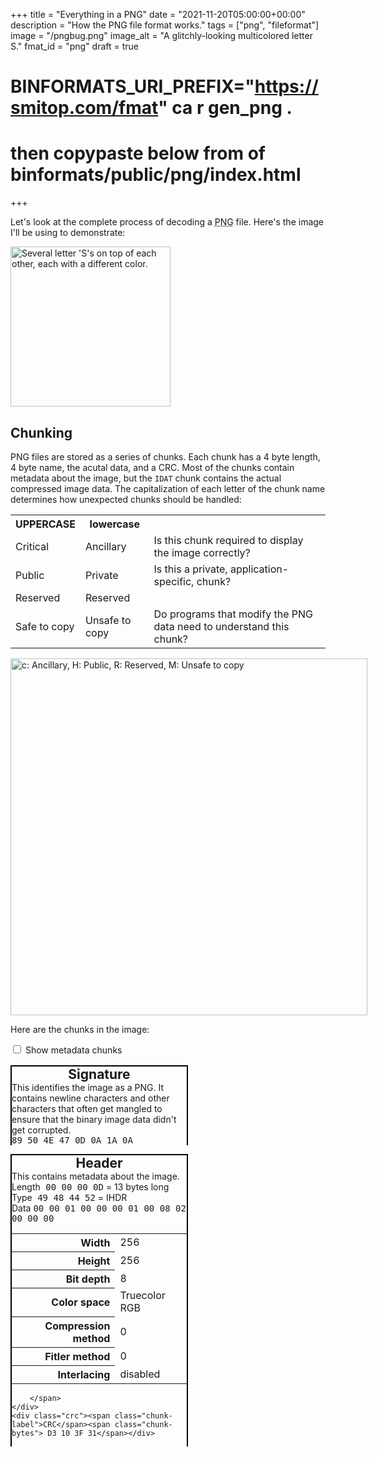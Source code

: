 +++
title = "Everything in a PNG"
date = "2021-11-20T05:00:00+00:00"
description = "How the PNG file format works."
tags = ["png", "fileformat"]
image = "/pngbug.png"
image_alt = "A glitchly-looking multicolored letter S."
fmat_id = "png"
draft = true
# BINFORMATS_URI_PREFIX="https://smitop.com/fmat" ca r gen_png .
# then copypaste below from <body> of binformats/public/png/index.html
+++
    <style>
        p {
            max-width: 45rem;
        }
        .chunks {
            text-align: left;
        }
        .chunk {
            border: 2px solid black;
            border-bottom: 0;
            width: 20em;
            max-width: 85vw;
            display: inline-block;
            height: max-content;
            height: fit-content;
            vertical-align: top;
            margin-right: 1em;
            margin-bottom: 1em;
        }
        .chunk .chunk-header {
            font-weight: bold;
            text-align: center;
            font-size: 1.5em;
        }
        .chunk > div {
            border-bottom: 2px solid black;
            padding: 4px;
        }
        .chunk > div > .chunk-label {
            display: block;
            font-weight: bold;
            font-size: 1.1em;
        }
        .chunk-bytes {
            font-family: monospace;
        }
        .chunk table th {
            text-align: right;
        }
        .chunk-IDAT {
            background: #f7f73a;
        }
        .chunks {
            margin-top: 1rem;
        }
        .chunk-extra {
            display: none;
        }
        #all-chunks:checked ~ .chunks > .chunk-extra {
            display: inline-block;
        }
        .filt-label {
            display: inline-block;
            width: 5rem;
        }
        .filt-amount {
            background-color: rgb(194, 194, 194);
            display: inline-block;
        }
        .filt-counts div:nth-child(2n) .filt-amount {
            background-color: rgb(161, 161, 161);
        }
        .filt-counts {
            margin-bottom: 1rem;
        }
        .inter-passes > img {
            display: inline;
            margin-right: 1rem;
            vertical-align: top;
        }
        img {
            max-width: calc(100vw - 36px);
            height: auto;
            position: relative;
        }
        @media (max-width: 530px) {
            .chunk {
                margin-right: 0;
            }
        }
    </style>
    <div>
        <p>Let's look at the complete process of decoding a <abbr title="Portable Network Graphics">PNG</abbr> file. Here's the image I'll be using to demonstrate:</p>
        <img src="https://smitop.com/avatar/a256.png" width="256" height="256" alt="Several letter 'S's on top of each other, each with a different color." />
    </div>
    <div>
        <h2>Chunking</h2>
        <p>PNG files are stored as a series of chunks. Each chunk has a 4 byte length, 4 byte name, the acutal data, and a CRC. Most of the chunks contain metadata about the image, but the <code>IDAT</code> chunk contains the actual compressed image data. The capitalization of each letter of the chunk name determines how unexpected chunks should be handled:</p>
        <table class="chunk-char-table">
            <tbody>
                <tr><th>UPPERCASE</th><th>lowercase</th></tr>
                <tr><td>Critical</td><td>Ancillary</td><td>Is this chunk required to display the image correctly?</td></tr>
                <tr><td>Public</td><td>Private</td><td>Is this a private, application-specific, chunk?</td></tr>
                <tr><td>Reserved</td><td>Reserved</td><td></td></tr>
                <tr><td>Safe to copy</td><td>Unsafe to copy</td><td>Do programs that modify the PNG data need to understand this chunk?</td></tr>
            </tbody>
        </table>
        <img src="https://smitop.com/Chunk-letters.svg" alt="c: Ancillary, H: Public, R: Reserved, M: Unsafe to copy" width="571" height="251" />
        <p>Here are the chunks in the image:</p>
        <input type="checkbox" id="all-chunks"><label for="all-chunks"> Show metadata chunks</label>
        <div class="chunks">
            <div class="chunk chunk-important">
                <div class="chunk-top"><div class="chunk-header">Signature</div> This identifies the image as a PNG. It contains newline characters and other characters that often get mangled to ensure that the binary image data didn't get corrupted.</div>
                <div class="length"><span> <span class="chunk-bytes"> 89 50 4E 47 0D 0A 1A 0A</span> </span></div>
            </div>
            <div class="chunk chunk-IHDR chunk-important">
    <div class="chunk-top"><div class="chunk-header">Header</div> This contains metadata about the image.</div>
    <div class="length"><span class="chunk-label">Length</span><span><span class="chunk-bytes"> 00 00 00 0D</span> = 13 bytes long</span></div>
    <div class="type"><span class="chunk-label">Type</span><span><span class="chunk-bytes"> 49 48 44 52</span> = IHDR</span></div>
    <div class="type">
        <span class="chunk-label">Data</span>
        <span>
            <span  class="chunk-bytes"> 00 00 01 00 00 00 01 00 08 02 00 00 00</span>
            <table>
    <tbody>
        <tr><th>Width</th><td>256</td></tr>
        <tr><th>Height</th><td>256</td></tr>
        <tr><th>Bit depth</th><td>8</td></tr>
        <tr><th>Color space</th><td>Truecolor RGB</td></tr>
        <tr><th>Compression method</th><td>0</td></tr>
        <tr><th>Fitler method</th><td>0</td></tr>
        <tr><th>Interlacing</th><td>disabled</td></tr>
    </tbody>
</table>

        </span>
    </div>
    <div class="crc"><span class="chunk-label">CRC</span><span class="chunk-bytes"> D3 10 3F 31</span></div>
</div>
<div class="chunk chunk-gAMA chunk-extra">
    <div class="chunk-top"><div class="chunk-header">Gamma</div> This contains the image gamma, used to display more accurate colours.</div>
    <div class="length"><span class="chunk-label">Length</span><span><span class="chunk-bytes"> 00 00 00 04</span> = 4 bytes long</span></div>
    <div class="type"><span class="chunk-label">Type</span><span><span class="chunk-bytes"> 67 41 4D 41</span> = gAMA</span></div>
    <div class="type">
        <span class="chunk-label">Data</span>
        <span>
            <span  class="chunk-bytes"> 00 00 B1 8F</span>
            = 45455
        </span>
    </div>
    <div class="crc"><span class="chunk-label">CRC</span><span class="chunk-bytes"> 0B FC 61 05</span></div>
</div>
<div class="chunk chunk-cHRM chunk-extra">
    <div class="chunk-top"><div class="chunk-header">Color space information</div> This contains data about where in the <a href="https://en.wikipedia.org/wiki/CIE_1931_color_space">full CIE color space</a> the colors in the image are, so that monitors that support colors outside the standard sRGB space can display the image better.</div>
    <div class="length"><span class="chunk-label">Length</span><span><span class="chunk-bytes"> 00 00 00 20</span> = 32 bytes long</span></div>
    <div class="type"><span class="chunk-label">Type</span><span><span class="chunk-bytes"> 63 48 52 4D</span> = cHRM</span></div>
    <div class="type">
        <span class="chunk-label">Data</span>
        <span>
            <span  class="chunk-bytes"> 00 00 7A 26 00 00 80 84 00 00 FA 00 00 00 80 E8 00 00 75 30 00 00 EA 60 00 00 3A 98 00 00 17 70</span>
            
        </span>
    </div>
    <div class="crc"><span class="chunk-label">CRC</span><span class="chunk-bytes"> 9C BA 51 3C</span></div>
</div>
<div class="chunk chunk-pHYs chunk-extra">
    <div class="chunk-top"><div class="chunk-header">Physical dimensions</div> This contains the physical dimensions of the image, so it can be displayed at the right physical size when possible.</div>
    <div class="length"><span class="chunk-label">Length</span><span><span class="chunk-bytes"> 00 00 00 09</span> = 9 bytes long</span></div>
    <div class="type"><span class="chunk-label">Type</span><span><span class="chunk-bytes"> 70 48 59 73</span> = pHYs</span></div>
    <div class="type">
        <span class="chunk-label">Data</span>
        <span>
            <span  class="chunk-bytes"> 00 00 0B 13 00 00 0B 13 01</span>
            2835 pixels = 1 metre
        </span>
    </div>
    <div class="crc"><span class="chunk-label">CRC</span><span class="chunk-bytes"> 00 9A 9C 18</span></div>
</div>
<div class="chunk chunk-tIME chunk-extra">
    <div class="chunk-top"><div class="chunk-header">Last modification date</div> This contains the time the image was created at.</div>
    <div class="length"><span class="chunk-label">Length</span><span><span class="chunk-bytes"> 00 00 00 07</span> = 7 bytes long</span></div>
    <div class="type"><span class="chunk-label">Type</span><span><span class="chunk-bytes"> 74 49 4D 45</span> = tIME</span></div>
    <div class="type">
        <span class="chunk-label">Data</span>
        <span>
            <span  class="chunk-bytes"> 07 E5 05 0A 0A 2F 2C</span>
            2021-05-10, 10:47:44 (UTC)
        </span>
    </div>
    <div class="crc"><span class="chunk-label">CRC</span><span class="chunk-bytes"> 00 53 9E DD</span></div>
</div>
<div class="chunk chunk-bKGD chunk-extra">
    <div class="chunk-top"><div class="chunk-header">Background color</div> This contains the background color of the image to be displayed while the image is loading</div>
    <div class="length"><span class="chunk-label">Length</span><span><span class="chunk-bytes"> 00 00 00 06</span> = 6 bytes long</span></div>
    <div class="type"><span class="chunk-label">Type</span><span><span class="chunk-bytes"> 62 4B 47 44</span> = bKGD</span></div>
    <div class="type">
        <span class="chunk-label">Data</span>
        <span>
            <span  class="chunk-bytes"> 00 FF 00 FF 00 FF</span>
            = white
        </span>
    </div>
    <div class="crc"><span class="chunk-label">CRC</span><span class="chunk-bytes"> A0 BD A7 93</span></div>
</div>
<div class="chunk chunk-IDAT chunk-important">
    <div class="chunk-top"><div class="chunk-header">Image data</div> This contains the compressed image data.</div>
    <div class="length"><span class="chunk-label">Length</span><span><span class="chunk-bytes"> 00 00 F5 51</span> = 62801 bytes long</span></div>
    <div class="type"><span class="chunk-label">Type</span><span><span class="chunk-bytes"> 49 44 41 54</span> = IDAT</span></div>
    <div class="type">
        <span class="chunk-label">Data</span>
        <span>
            <span  class="chunk-bytes">...</span>
            (the compressed and filtered bytes of the image)
        </span>
    </div>
    <div class="crc"><span class="chunk-label">CRC</span><span class="chunk-bytes"> BF EB 1B 15</span></div>
</div>
<div class="chunk chunk-tEXt chunk-extra">
    <div class="chunk-top"><div class="chunk-header">Text</div> This can store arbitrary tagged textual data about the image.</div>
    <div class="length"><span class="chunk-label">Length</span><span><span class="chunk-bytes"> 00 00 00 27</span> = 39 bytes long</span></div>
    <div class="type"><span class="chunk-label">Type</span><span><span class="chunk-bytes"> 74 45 58 74</span> = tEXt</span></div>
    <div class="type">
        <span class="chunk-label">Data</span>
        <span>
            <span  class="chunk-bytes"> 46 69 6C 65 00 2F 68 6F 6D 65 2F 73 6D 69 74 2F 50 69 63 74 75 72 65 73 2F 69 63 6F 6E 33 2F 33 64 2E 62 6C 65 6E 64</span>
            = key: "File", value: "/home/smit/Pictures/icon3/3d.blend"
        </span>
    </div>
    <div class="crc"><span class="chunk-label">CRC</span><span class="chunk-bytes"> 88 DA 55 E7</span></div>
</div>
<div class="chunk chunk-tEXt chunk-extra">
    <div class="chunk-top"><div class="chunk-header">Text</div> This can store arbitrary tagged textual data about the image.</div>
    <div class="length"><span class="chunk-label">Length</span><span><span class="chunk-bytes"> 00 00 00 13</span> = 19 bytes long</span></div>
    <div class="type"><span class="chunk-label">Type</span><span><span class="chunk-bytes"> 74 45 58 74</span> = tEXt</span></div>
    <div class="type">
        <span class="chunk-label">Data</span>
        <span>
            <span  class="chunk-bytes"> 52 65 6E 64 65 72 54 69 6D 65 00 30 30 3A 31 32 2E 31 35</span>
            = key: "RenderTime", value: "00:12.15"
        </span>
    </div>
    <div class="crc"><span class="chunk-label">CRC</span><span class="chunk-bytes"> 5E 2F 7A B4</span></div>
</div>

            <div class="chunk chunk-important">
                <div class="chunk-top"><div class="chunk-header">Trailer</div> This empty chunk indicates the end of the PNG file.</div>
                <div class="length"><span class="chunk-label">Length</span><span><span class="chunk-bytes">00 00 00 00</span> = 0 bytes long</span></div>
                <div class="type"><span class="chunk-label">Type</span><span><span class="chunk-bytes">49 45 4E 44</span> = IEND</span></div>
                <div class="crc"><span class="chunk-label">CRC</span><span class="chunk-bytes">AE 42 60 82</span></div>
            </div>            
        </div>
    </div>
    <div>
        <h2>Extracting the image data</h2>
        <p>We take all of the <abbr title="Image DATa"><code>IDAT</code></abbr> chunks, and concatenate them together. In this image there is only one <code>IDAT</code> chunk, but images can have multiple IDAT chunks, and the contents are concatenated together by the PNG decoder. This is so streaming encoders <a href="https://stackoverflow.com/a/29517059/14004262">don't need to know the total data length up front</a>, since the data length is at the beginning of each chunk. It's also needed for encoding images with image data having a length longer than the largest possible chunk size (255<sup>4</sup>) Here's what we get if treat the compressed data as raw image data:</p>
        <img src="https://smitop.com/fmat/png/idat-raw.png" width="256" height="256" loading="lazy" alt="Random noise on the top third, with the rest black." />
        <p>It looks like random noise, and that means that the compression algorithm did a good job. Compressed data should look higher-entropy than the lower-entropy data it is encoding. Also, it's less than a third of the height of the actual image: that's some good compression!</p>
    </div>
    <div>
        <h2>Decompressing</h2>
        <p>The most important chunk is the <code>IDAT</code> chunk, which contains the actual image data. To get the filtered image data, we concatenate the data in the <code>IDAT</code> chunks, and decompress it using zlib. There is no image-specific compression mechanism in play here: just normal zlib compression.</p>
        <img src="https://smitop.com/fmat/png/idat.png" width="256" height="256" loading="lazy" alt="The example image, increasingly skewed to right from top to bottom. It is mostly black and white, with pixels of intense color scattered throughout." />
        <p>Aside from the colors looking all wrong, the image also appears to be skewed horizontally. This is because each line of the image has a filter as the first byte. Filters don't directly reduce the image size, but get it into a form that is more compressible by zlib. I <a href="https://observablehq.com/@smitop/png-filters">have written about PNG filters before</a>.</p>
    </div>
    <div>
        <h2>Defiltering</h2>
        <p>We take the decompressed data, and undo the filter on each line. This gets us the decoded image, the same as the original! Here's the popularity of each filter type</p>
        <div class="filt-counts">
            <div><span class="filt-label">None</span> <span style="width: 0%" class="filt-amount">0</span></div><div><span class="filt-label">Subtract</span> <span style="width: 8.984375%" class="filt-amount">23</span></div><div><span class="filt-label">Up</span> <span style="width: 30.078125%" class="filt-amount">77</span></div><div><span class="filt-label">Average</span> <span style="width: 52.34375%" class="filt-amount">134</span></div><div><span class="filt-label">Paeth</span> <span style="width: 8.59375%" class="filt-amount">22</span></div>
        </div>        
        <img src="https://smitop.com/fmat/png/defiltered.png" alt="The example image" width="256" height="256" loading="lazy" />
    </div>
    <div>
        <h2>Interlacing</h2>
        <p>PNGs can optionally be <dfn>interlaced</dfn>, which splits the image into 7 different images, each of which cover a non-overlapping area of the image:</p>
        <img src="https://smitop.com/ext/Adam7-mul.svg" alt="Diagram of the 7 passes in an 8x8 area. The first is a single pixel in the top-left, and the seventh is every other row." width="400" height="400" loading="lazy" />
        <p>Each of the 7 images is loaded in sequence, adding more detail to the image as it is loaded. This sequence of images is called <a href="https://en.wikipedia.org/wiki/Adam7_algorithm">Adam7</a>.</p>
        <p>The data for each of the 7 images is stored after each other in the image file. If we take the example image and enable interlacing, here's the raw uncompressed image data:</p>
        <img src="https://smitop.com/fmat/png/inter-idat.png" alt="Same as the earlier skewed letter S, but there are multiple stacked on top of each other. The bottom half has 2, the third above that has 2 more, and above that it increasingly looks like random noise." width="256" height="256" />
        <p>Here are the 7 passes that we can extract from that image data, which look like downscaled versions of the image:</p>
        <div class="inter-passes">
            <!-- in-article text describes these well enough, so set null alt text -->
            <img src="https://smitop.com/fmat/png/inter-1.png" alt="" width="32" height="32" loading="lazy">
            <img src="https://smitop.com/fmat/png/inter-2.png" alt="" width="32" height="32" loading="lazy">
            <img src="https://smitop.com/fmat/png/inter-3.png" alt="" width="64" height="32" loading="lazy">
            <img src="https://smitop.com/fmat/png/inter-4.png" alt="" width="64" height="64" loading="lazy">
            <img src="https://smitop.com/fmat/png/inter-5.png" alt="" width="128" height="64" loading="lazy">
            <img src="https://smitop.com/fmat/png/inter-6.png" alt="" width="128" height="128" loading="lazy">
            <img src="https://smitop.com/fmat/png/inter-7.png" alt="" width="256" height="128" loading="lazy">
        </div>
        <p>Since some of those sub-images are rectangles but the actual image is square, there will be more details horizontally than vertically when loading, since apparenty horizontal detail is more important than vertical detail.</p>
    </div>
    <div>
        <h2>Bonus: bugs</h2>
        <p>Here's what you get when you have a bug in the Average filter that causes it to treat overflows incorrectly (the way integer overflow in filter value calculation is specified to be a bit different than the rest):</p>
        <img src="https://smitop.com/pngbug.png" alt="The example image, but it looks glitchy starting a quarter of the way down." width="256" height="256" loading="lazy">
    </div>
